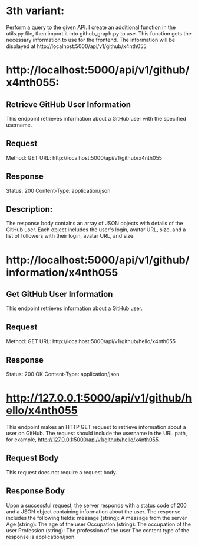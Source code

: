 # 3th variant:
Perform a query to the given API. I create an additional function in the utils.py file, then import it into github_graph.py to use. This function gets the necessary information to use for the frontend. The information will be displayed at http://localhost:5000/api/v1/github/x4nth055
# http://localhost:5000/api/v1/github/x4nth055:
## Retrieve GitHub User Information
This endpoint retrieves information about a GitHub user with the specified username.
## Request
Method: GET
URL: http://localhost:5000/api/v1/github/x4nth055
## Response
Status: 200
Content-Type: application/json
## Description: 
The response body contains an array of JSON objects with details of the GitHub user. Each object includes the user's login, avatar URL, size, and a list of followers with their login, avatar URL, and size.

# http://localhost:5000/api/v1/github/information/x4nth055
## Get GitHub User Information
This endpoint retrieves information about a GitHub user.
## Request
Method: GET
URL: http://localhost:5000/api/v1/github/hello/x4nth055
## Response
Status: 200 OK
Content-Type: application/json
# http://127.0.0.1:5000/api/v1/github/hello/x4nth055
This endpoint makes an HTTP GET request to retrieve information about a user on GitHub. The request should include the username in the URL path, for example, http://127.0.0.1:5000/api/v1/github/hello/x4nth055.
## Request Body
This request does not require a request body.
## Response Body
Upon a successful request, the server responds with a status code of 200 and a JSON object containing information about the user. The response includes the following fields:
message (string): A message from the server
Age (string): The age of the user
Occupation (string): The occupation of the user
Profession (string): The profession of the user
The content type of the response is application/json.



